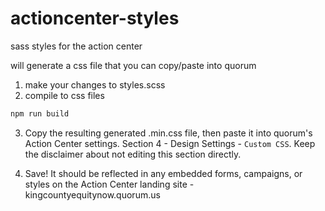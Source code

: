 # actioncenter-styles
sass styles for the action center

will generate a css file that you can copy/paste into quorum 

1. make your changes to styles.scss
2. compile to css files
```bash
npm run build 
```
3. Copy the resulting generated .min.css file, then paste it into quorum's Action Center settings. Section 4 - Design Settings - `Custom CSS`. Keep the disclaimer about not editing this section directly. 

4. Save! It should be reflected in any embedded forms, campaigns, or styles on the Action Center landing site - kingcountyequitynow.quorum.us 


